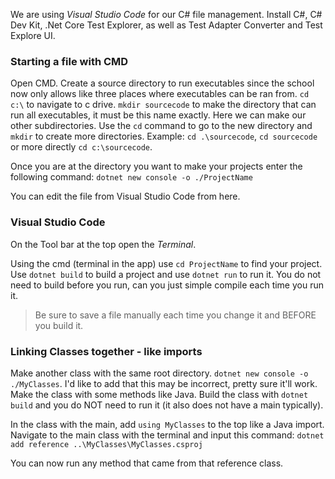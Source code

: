We are using *Visual Studio Code* for our C# file management.
Install C#, C# Dev Kit, .Net Core Test Explorer, as well as Test Adapter Converter and Test Explore UI.
### Starting a file with CMD
Open CMD.
Create a source directory to run executables since the school now only allows like three places where executables can be ran from.
`cd c:\` to navigate to c drive.
`mkdir sourcecode` to make the directory that can run all executables, it must be this name exactly.
Here we can make our other subdirectories. Use the `cd` command to go to the new directory and `mkdir` to create more directories.
Example: `cd .\sourcecode`, `cd sourcecode` or more directly `cd c:\sourcecode`.

Once you are at the directory you want to make your projects enter the following command:
`dotnet new console -o ./ProjectName`

You can edit the file from Visual Studio Code from here.
### Visual Studio Code
On the Tool bar at the top open the *Terminal*.

Using the cmd (terminal in the app) use `cd ProjectName` to find your project.
Use `dotnet build` to build a project and use `dotnet run` to run it. You do not need to build before you run, can you just simple compile each time you run it.

>Be sure to save a file manually each time you change it and BEFORE you build it.
### Linking Classes together - like imports
Make another class with the same root directory.
`dotnet new console -o ./MyClasses`. I'd like to add that this may be incorrect, pretty sure it'll work.
Make the class with some methods like Java.
Build the class with `dotnet build` and you do NOT need to run it (it also does not have a main typically).

In the class with the main, add `using MyClasses` to the top like a Java import.
Navigate to the main class with the terminal and input this command:
`dotnet add reference ..\MyClasses\MyClasses.csproj`

You can now run any method that came from that reference class.